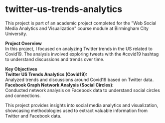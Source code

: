# twitter-us-trends-analytics
This project is part of an academic project completed for the "Web Social Media Analytics and Visualization" course module at Birmingham City University.

**Project Overview** <br>
In this project, I focused on analyzing Twitter trends in the US related to Covid19. The analysis involved exploring tweets with the #covid19 hashtag to understand discussions and trends over time.

**Key Objectives** <br>
**Twitter US Trends Analytics (Covid19):** <br>
Analyzed trends and discussions around Covid19 based on Twitter data.
 <br>
**Facebook Graph Network Analysis (Social Circles):** <br>
Conducted network analysis on Facebook data to understand social circles and connections.

This project provides insights into social media analytics and visualization, showcasing methodologies used to extract valuable information from Twitter and Facebook data.
